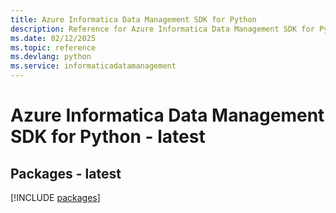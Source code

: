 ```yaml
---
title: Azure Informatica Data Management SDK for Python
description: Reference for Azure Informatica Data Management SDK for Python
ms.date: 02/12/2025
ms.topic: reference
ms.devlang: python
ms.service: informaticadatamanagement
---
```

# Azure Informatica Data Management SDK for Python - latest
## Packages - latest
[!INCLUDE [packages](informatica-data-management-index.md)]